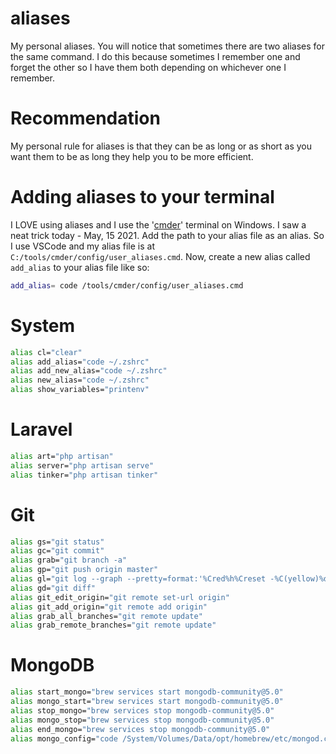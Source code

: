 # aliases
My personal aliases. You will notice that sometimes there are two aliases for the same command. I do this because sometimes I remember one and forget the other so I have them both depending on whichever one I remember.

# Recommendation
My personal rule for aliases is that they can be as long or as short as you want them to be as long they help you to be more efficient. 

# Adding aliases to your terminal
I LOVE using aliases and I use the '[cmder](https://cmder.net/)' terminal on Windows. I saw a neat trick today - May, 15 2021. Add the path to your alias file as an alias. 
So I use VSCode and my alias file is at `C:/tools/cmder/config/user_aliases.cmd`. Now, create a new alias called `add_alias` to your alias file like so:

```bash
add_alias= code /tools/cmder/config/user_aliases.cmd
```

# System

```bash
alias cl="clear"
alias add_alias="code ~/.zshrc"
alias add_new_alias="code ~/.zshrc"
alias new_alias="code ~/.zshrc"
alias show_variables="printenv"
```

# Laravel
```bash
alias art="php artisan"
alias server="php artisan serve"
alias tinker="php artisan tinker"
```

# Git
```bash
alias gs="git status"
alias gc="git commit"
alias grab="git branch -a"
alias gp="git push origin master"
alias gl="git log --graph --pretty=format:'%Cred%h%Creset -%C(yellow)%d%Creset %s %Cgreen(%cr) %C(bold blue)<%an>%Creset' --abbrev-commit"
alias gd="git diff"
alias git_edit_origin="git remote set-url origin"
alias git_add_origin="git remote add origin"
alias grab_all_branches="git remote update"
alias grab_remote_branches="git remote update"
```

# MongoDB
```bash
alias start_mongo="brew services start mongodb-community@5.0"
alias mongo_start="brew services start mongodb-community@5.0"
alias stop_mongo="brew services stop mongodb-community@5.0"
alias mongo_stop="brew services stop mongodb-community@5.0"
alias end_mongo="brew services stop mongodb-community@5.0"
alias mongo_config="code /System/Volumes/Data/opt/homebrew/etc/mongod.conf"
```
